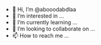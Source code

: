 - 👋 Hi, I’m @abooodabdlaa
- 👀 I’m interested in ...
- 🌱 I’m currently learning ...
- 💞️ I’m looking to collaborate on ...
- 📫 How to reach me ...

<!---
abooodabdlaa/abooodabdlaa is a ✨ special ✨ repository because its `README.md` (this file) appears on your GitHub profile.
You can click the Preview link to take a look at your changes.
--->
